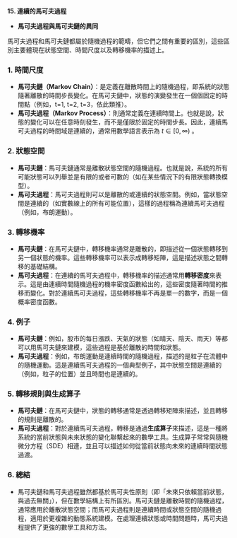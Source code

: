 **15. 連續的馬可夫過程**  
   - **馬可夫過程與馬可夫鏈的異同**

馬可夫過程和馬可夫鏈都屬於隨機過程的範疇，但它們之間有重要的區別，這些區別主要體現在狀態空間、時間尺度以及轉移機率的描述上。

### 1. **時間尺度**
   - **馬可夫鏈（Markov Chain）**：是定義在離散時間上的隨機過程，即系統的狀態隨著離散的時間步長變化。在馬可夫鏈中，狀態的演變發生在一個個固定的時間點（例如，t=1, t=2, t=3，依此類推）。
   - **馬可夫過程（Markov Process）**：則通常定義在連續時間上。也就是說，狀態的變化可以在任意時刻發生，而不是僅限於固定的時間步長。因此，連續馬可夫過程的時間域是連續的，通常用數學語言表示為  $`t \in [0, \infty)`$ 。

### 2. **狀態空間**
   - **馬可夫鏈**：馬可夫鏈通常是離散狀態空間的隨機過程。也就是說，系統的所有可能狀態可以列舉並是有限的或者可數的（如在某些情況下的有限狀態轉換模型）。
   - **馬可夫過程**：馬可夫過程則可以是離散的或連續的狀態空間。例如，當狀態空間是連續的（如實數線上的所有可能位置），這樣的過程稱為連續馬可夫過程（例如，布朗運動）。

### 3. **轉移機率**
   - **馬可夫鏈**：在馬可夫鏈中，轉移機率通常是離散的，即描述從一個狀態轉移到另一個狀態的機率。這些轉移機率可以表示成轉移矩陣，這是描述狀態之間轉移的基礎結構。
   - **馬可夫過程**：在連續的馬可夫過程中，轉移機率的描述通常用**轉移密度**來表示。這是由連續時間隨機過程的機率密度函數給出的，這些密度隨著時間的推移而變化。對於連續馬可夫過程，這些轉移機率不再是單一的數字，而是一個概率密度函數。

### 4. **例子**
   - **馬可夫鏈**：例如，股市的每日漲跌、天氣的狀態（如晴天、陰天、雨天）等都可以用馬可夫鏈來建模，這些過程是基於離散的時間和狀態。
   - **馬可夫過程**：例如，布朗運動是連續時間的隨機過程，描述的是粒子在流體中的隨機運動。這是連續馬可夫過程的一個典型例子，其中狀態空間是連續的（例如，粒子的位置）並且時間也是連續的。

### 5. **轉移規則與生成算子**
   - **馬可夫鏈**：在馬可夫鏈中，狀態的轉移通常是透過轉移矩陣來描述，並且轉移的規則是離散的。
   - **馬可夫過程**：對於連續馬可夫過程，轉移是通過**生成算子**來描述，這是一種將系統的當前狀態與未來狀態的變化聯繫起來的數學工具。生成算子常常與隨機微分方程（SDE）相連，並且可以描述如何從當前狀態向未來的連續時間狀態過渡。

### 6. **總結**
   - 馬可夫鏈和馬可夫過程雖然都基於馬可夫性原則（即「未來只依賴當前狀態，與過去無關」），但在數學結構上有所區別。馬可夫鏈是離散時間的隨機過程，通常應用於離散狀態空間；而馬可夫過程則是連續時間或狀態空間的隨機過程，適用於更複雜的動態系統建模。在處理連續狀態或時間問題時，馬可夫過程提供了更強的數學工具和方法。